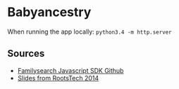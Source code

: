 # Babyancestry
When running the app locally:
`python3.4 -m http.server `

## Sources
- [Familysearch Javascript SDK Github](https://github.com/FamilySearch/familysearch-javascript-sdk)
- [Slides from RootsTech 2014](http://dallanq.github.io/rootstech-2014-fs-js-sdk-slides/#/)
